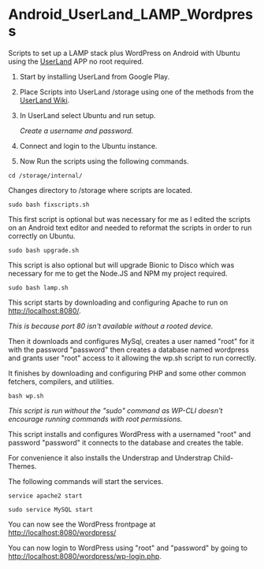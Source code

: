 # Android_UserLand_LAMP_Wordpress
Scripts to set up a LAMP stack plus WordPress on Android with Ubuntu using the [UserLand](https://github.com/CypherpunkArmory/UserLAnd) APP no root required.

1. Start by installing UserLand from Google Play.

2. Place Scripts into UserLand /storage using one of the methods from the [UserLand Wiki](https://github.com/CypherpunkArmory/UserLAnd/wiki/Importing-and-exporting-files-in-UserLAnd).

2. In UserLand select Ubuntu and run setup.

   *Create a username and password.*

4. Connect and login to the Ubuntu instance.

5. Now Run the scripts using the following commands.
```
cd /storage/internal/
```
Changes directory to /storage where scripts are located.
```
sudo bash fixscripts.sh
```
This first script is optional but was necessary for me as I edited the scripts on an Android text editor and needed to reformat the scripts in order to run correctly on Ubuntu.

```
sudo bash upgrade.sh
```
This script is also optional but will upgrade Bionic to Disco which was necessary for me to get the Node.JS and NPM my project required.
```
sudo bash lamp.sh
```
This script starts by downloading and configuring Apache to run on [http://localhost:8080/](http://localhost:8080/).

*This is because port 80 isn't available without a rooted device.*

Then it downloads and configures MySql, creates a user named "root" for it with the password "password" then creates a database named wordpress and grants user "root" access to it allowing the wp.sh script to run correctly.

It finishes by downloading and configuring PHP and some other common fetchers, compilers, and utilities.

```
bash wp.sh
```
*This script is run without the "sudo" command as WP-CLI doesn't encourage running commands with root permissions.*

This script installs and configures WordPress with a usernamed "root" and password "password" it connects to the database and creates the table. 

For convenience it also installs the Understrap and Understrap Child-Themes.

The following commands will start the services.
```
service apache2 start
```
```
sudo service MySQL start
```
You can now see the WordPress frontpage at [http://localhost:8080/wordpress/](http://localhost:8080/wordpress/)

You can now login to WordPress using "root" and "password" by going to [http://localhost:8080/wordpress/wp-login.php](http://localhost:8080/wordpress/wp-login.php).

